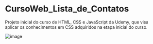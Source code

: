 # CursoWeb_Lista_de_Contatos
Projeto inicial do curso de HTML, CSS e JavaScript da Udemy, que visa aplicar os conhecimentos em CSS adquiridos na etapa inicial do curso.

![image](https://github.com/LeonardoSanga/Udemy_Lista_de_Contatos/assets/100099053/a1c6ed34-c6de-4f4d-846f-e8dffb74c14f)

